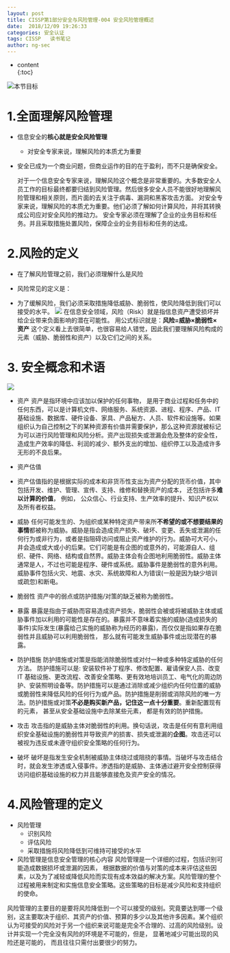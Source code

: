 ```yaml
---
layout: post  
title: CISSP第1部分安全与风险管理-004 安全风险管理概述
date:  2018/12/09 19:26:33  
categories: 安全认证 
tags: CISSP   读书笔记
author: ng-sec  
---
```

* content  
{:toc}
 
 ![本节目标](http://800wifi.com/ng-sec/1544355223461.png)
 # 1.全面理解风险管理
 - 信息安全的**核心就是安全风险管理**
	 - 对安全专家来说，理解风险的本质尤为重要
 - 安全已成为一个商业问题，但商业运作的目的在于盈利，而不只是确保安全。
 
 	对于一个信息安全专家来说，理解风险这个概念是非常重要的。大多数安全人员工作的目标最终都要归结到风险管理。然后很多安全人员不能很好地理解风险管理和相关原则，而片面的去关注于病毒、漏洞和黑客攻击方面。
	对安全专家来说，理解风险的本质尤为重要。他们必须了解如何计算风险，并将其转换成公司应对安全风险的推动力。
	安全专家必须在理解了企业的业务目标和任务。并且采取措施处置风险，保障企业的业务目标和任务的达成。


 # 2.风险的定义
 - 在了解风险管理之前，我们必须理解什么是风险
 - 风险常见的定义是：
 
 - 为了缓解风险，我们必须采取措施降低威胁、脆弱性，使风险降低到我们可以接受的水平。
 ![](http://800wifi.com/ng-sec/1544355704318.png)
 在信息安全领域，风险（Risk）就是指信息资产遭受损坏并给企业带来负面影响的潜在可能性。
用公式标识就是：**风险=威胁×脆弱性×资产**
这个定义看上去很简单，也很容易给人错觉，因此我们要理解风险构成的元素（威胁、脆弱性和资产）以及它们之间的关系。

# 3. 安全概念和术语
![](http://800wifi.com/ng-sec/1544355403102.png)

- 资产 
资产是指环境中应该加以保护的任何事物， 是用于商业过程和任务中的任何东西，可以是计算机文件、网络服务、系统资源、进程、程序、产品、IT基础设施、数据库、硬件设备、家具、产品秘方、人员、软件和设施等。如果组织认为自己控制之下的某种资源有价值并需要保护，那么这种资源就被标记为可以进行风险管理和风险分析。资产出现损失或泄漏会危及整体的安全性，造成生产效率的降低、利润的减少、额外支出的增加、组织停工以及造成许多无形的不良后果。

- 资产估值 
- 资产估值指的是根据实际的成本和非货币性支出为资产分配的货币价值，其中包括开发、维护、管理、宣传、支持、维修和替换资产的成本， 还包括许多**难以计算的价值**， 例如， 公众信心、行业支持、生产效率的提升、知识产权以及所有者权益。
- 威胁
任何可能发生的、为组织或某种特定资产带来所**不希望的或不想要结果的事情**都被称为威胁。威胁是指会造成资产损失、破坏、变更、丢失或泄漏的任何行为或非行为，或者是指阻碍访问或阻止资产维护的行为。威胁可大可小， 井会造成或大或小的后果。它们可能是有企图的或意外的，可能源自人、组织、硬件、网络、结构或自然界。威胁主体会有企图地利用脆弱性。威胁主体通常是人，不过也可能是程序、硬件或系统。威胁事件是脆弱性的意外利用。威胁事件包括火灾、地震、水灾、系统故障和人为错误(一般是因为缺少培训或疏忽)和断电。
- 脆弱性
资产中的弱点或防护措施/对策的缺乏被称为脆弱性。
- 暴露
暴露是指由于威胁而容易造成资产损失，脆弱性会被或将被威胁主体或威胁事件加以利用的可能性是存在的。暴露并不意味着实施的威胁(造成损失的事件)实际发生(暴露给己实施的威胁称为经历的暴露)，而仅仅是指如果存在脆弱性并且威胁可以利用脆弱性， 那么就有可能发生威胁事件或出现潜在的暴露。

- 防护措施
防护措施或对策是指能消除脆弱性或对付一种或多种特定威胁的任何方法。
防护措施可以是: 安装软件补丁程序、修改配置、雇请保安人员、改变IT 基础设施、更改流程、改善安全策略、更有效地培训员工、电气化的周边防护、安装照明设备等。防护措施可以是通过消除或减少组织内任何位置的威胁或脆弱性来降低风险的任何行为或产品。防护措施是削弱或消除风险的唯一方法。防护措施或对策**不必是购买新产品，记住这一点十分重要**。重新配置现有的元素， 甚至从安全基础设施中去除某些元素， 都是有效的防护措施。

- 攻击 
攻击指的是威胁主体对脆弱性的利用。换句话说，攻击是任何有意利用组织安全基础设施的脆弱性并导致资产的损害、损失或泄漏的**企图**。攻击还可以被视为违反或未遵守组织安全策略的任何行为。

- 破坏
 破坏是指发生安全机制被威胁主体绕过或阻挠的事情。当破坏与攻击结合时，就会发生渗透或入侵事件。渗透指的是威胁、主体通过避开安全控制获得访问组织基础设施的权力并且能够直接危及资产安全的情况。

# 4.风险管理的定义
- 风险管理
	-  识别风险
	-  评估风险
	-  采取措施将风险降低到可维持可接受的水平
- 风险管理是信息安全管理的核心内容
风险管理是一个详细的过程，包括识别可能造成数据损坏或泄漏的因素， 根据数据的价值与对策的成本来评估这些因素，以及为了减轻或降低风险而实现有成本效益的解决方案。风险管理的整个过程被用来制定和实施信息安全策略。这些策略的目标是减少风险和支持组织的使命。



风险管理的主要目的是要将风险降低到一个可以接受的级别。究竟要达到哪一个级别，这主要取决于组织、其资产的价值、预算的多少以及其他许多因素。某个组织认为可接受的风险对于另一个组织来说可能是完全不合理的、过高的风险级别。设计并实现一个完全没有风险的环境是不可能的，但是， 显著地减少可能出现的风险还是可能的， 而且往往只需付出要很少的努力。
